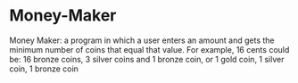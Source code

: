 # Money-Maker
Money Maker: a program in which a user enters an amount and gets the minimum number of coins that equal that value.  For example, 16 cents could be:  16 bronze coins, 3 silver coins and 1 bronze coin, or 1 gold coin, 1 silver coin, 1 bronze coin
